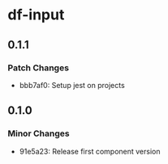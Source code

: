 # df-input

## 0.1.1

### Patch Changes

- bbb7af0: Setup jest on projects

## 0.1.0

### Minor Changes

- 91e5a23: Release first component version
